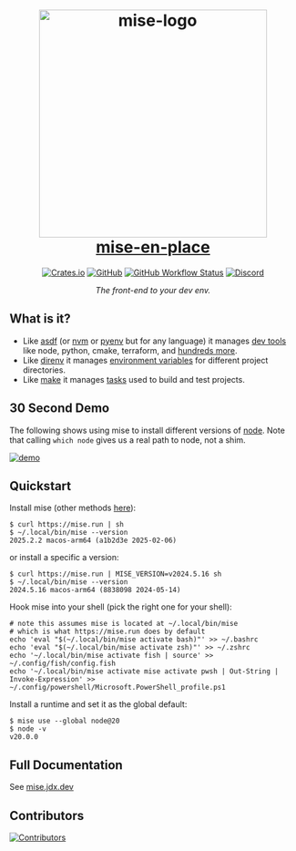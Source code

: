 <div align="center">
<h1><a href="https://mise.jdx.dev">
  <img src="https://github.com/jdx/mise/assets/216188/27a8ea18-9383-4d86-a445-305b9a6248c1" alt="mise-logo" width="400" /><br />
  mise-en-place
</a></h1>
<!-- <a href="https://mise.jdx.dev"><picture> -->
<!--   <source media="(prefers-color-scheme: dark)" width="617" srcset="./docs/logo-dark@2x.png"> -->
<!--   <img alt="mise logo" width="617" src="./docs/logo-light@2x.png"> -->
<!-- </picture></a> -->
<a href="https://crates.io/crates/mise"><img alt="Crates.io" src="https://img.shields.io/crates/v/mise?style=for-the-badge"></a>
<a href="https://github.com/jdx/mise/blob/main/LICENSE"><img alt="GitHub" src="https://img.shields.io/github/license/jdx/mise?color=%2344CC11&style=for-the-badge"></a>
<a href="https://github.com/jdx/mise/actions/workflows/test.yml"><img alt="GitHub Workflow Status" src="https://img.shields.io/github/actions/workflow/status/jdx/mise/test.yml?style=for-the-badge"></a>
<a href="https://discord.gg/mABnUDvP57"><img alt="Discord" src="https://img.shields.io/discord/1066429325269794907?color=%23738ADB&style=for-the-badge"></a>
<p><em>The front-end to your dev env.</em></p>
</div>

## What is it?

- Like [asdf](https://asdf-vm.com) (or [nvm](https://github.com/nvm-sh/nvm) or [pyenv](https://github.com/pyenv/pyenv) but for any language) it manages [dev tools](https://mise.jdx.dev/dev-tools/) like node, python, cmake, terraform, and [hundreds more](https://mise.jdx.dev/registry.html).
- Like [direnv](https://github.com/direnv/direnv) it manages [environment variables](https://mise.jdx.dev/environments/) for different project directories.
- Like [make](https://www.gnu.org/software/make/manual/make.html) it manages [tasks](https://mise.jdx.dev/tasks/) used to build and test projects.

## 30 Second Demo

The following shows using mise to install different versions
of [node](https://nodejs.org).
Note that calling `which node` gives us a real path to node, not a shim.

[![demo](./docs/demo.gif)](./docs/demo.gif)

## Quickstart

Install mise (other methods [here](https://mise.jdx.dev/getting-started.html)):

```sh-session
$ curl https://mise.run | sh
$ ~/.local/bin/mise --version
2025.2.2 macos-arm64 (a1b2d3e 2025-02-06)
```

or install a specific a version:

```sh-session
$ curl https://mise.run | MISE_VERSION=v2024.5.16 sh
$ ~/.local/bin/mise --version
2024.5.16 macos-arm64 (8838098 2024-05-14)
```

Hook mise into your shell (pick the right one for your shell):

```sh-session
# note this assumes mise is located at ~/.local/bin/mise
# which is what https://mise.run does by default
echo 'eval "$(~/.local/bin/mise activate bash)"' >> ~/.bashrc
echo 'eval "$(~/.local/bin/mise activate zsh)"' >> ~/.zshrc
echo '~/.local/bin/mise activate fish | source' >> ~/.config/fish/config.fish
echo '~/.local/bin/mise activate mise activate pwsh | Out-String | Invoke-Expression' >> ~/.config/powershell/Microsoft.PowerShell_profile.ps1
```

Install a runtime and set it as the global default:

```sh-session
$ mise use --global node@20
$ node -v
v20.0.0
```

## Full Documentation

See [mise.jdx.dev](https://mise.jdx.dev)

## Contributors

[![Contributors](https://contrib.rocks/image?repo=jdx/mise)](https://github.com/jdx/mise/graphs/contributors)
